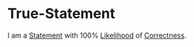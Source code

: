 # True-Statement

I am a [Statement](600078.md) with 100% [Likelihood](600031.md) of [Correctness](600128.md).
